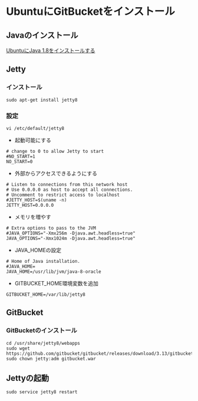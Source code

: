 # UbuntuにGitBucketをインストール
## Javaのインストール
[UbuntuにJava 1.8をインストールする](./GitBucket.md)
## Jetty
### インストール
```
sudo apt-get install jetty8
```
### 設定
```
vi /etc/default/jetty8
```
* 起動可能にする
```
# change to 0 to allow Jetty to start
#NO_START=1
NO_START=0
```
* 外部からアクセスできるようにする
```
# Listen to connections from this network host
# Use 0.0.0.0 as host to accept all connections.
# Uncomment to restrict access to localhost
#JETTY_HOST=$(uname -n)
JETTY_HOST=0.0.0.0
```
* メモリを増やす
```
# Extra options to pass to the JVM
#JAVA_OPTIONS="-Xmx256m -Djava.awt.headless=true"
JAVA_OPTIONS="-Xmx1024m -Djava.awt.headless=true"
```
* JAVA_HOMEの設定
```
# Home of Java installation.
#JAVA_HOME=
JAVA_HOME=/usr/lib/jvm/java-8-oracle
```
* GITBUCKET_HOME環境変数を追加
```
GITBUCKET_HOME=/var/lib/jetty8
```

## GitBucket

### GitBucketのインストール
```
cd /usr/share/jetty8/webapps
sudo wget https://github.com/gitbucket/gitbucket/releases/download/3.13/gitbucket.war
sudo chown jetty:adm gitbucket.war
```

## Jettyの起動
```
sudo service jetty8 restart
```
